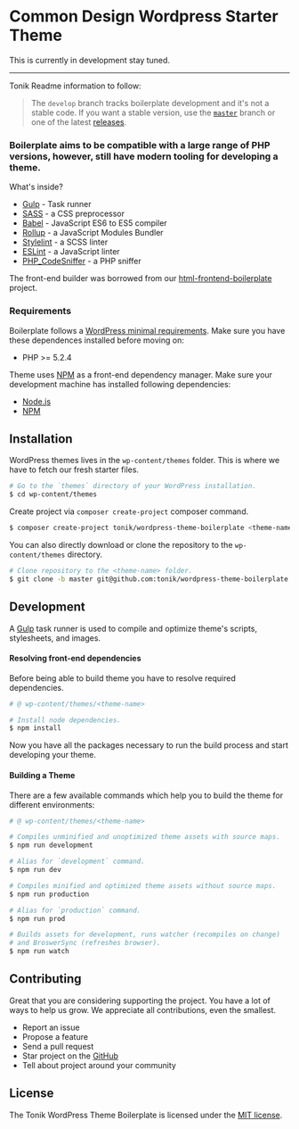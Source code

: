 

# Common Design Wordpress Starter Theme
This is currently in development stay tuned. 
*********************
Tonik Readme information to follow:


> The `develop` branch tracks boilerplate development and it's not a stable code. If you want a stable version, use the [`master`](//github.com/tonik/wordpress-theme-boilerplate/tree/master) branch or one of the latest [releases](//github.com/tonik/wordpress-theme-boilerplate/releases).

### Boilerplate aims to be compatible with a large range of PHP versions, however, still have modern tooling for developing a theme.

 What's inside?

- [Gulp](//gulpjs.com/) - Task runner
- [SASS](//sass-lang.com/) - a CSS preprocessor
- [Babel](//babeljs.io/) - JavaScript ES6 to ES5 compiler
- [Rollup](//rollupjs.org/) - a JavaScript Modules Bundler
- [Stylelint](//stylelint.io/) - a SCSS linter
- [ESLint](//eslint.org/) - a JavaScript linter
- [PHP_CodeSniffer](//github.com/squizlabs/PHP_CodeSniffer) - a PHP sniffer

The front-end builder was borrowed from our [html-frontend-boilerplate](https://github.com/tonik/html-frontend-boilerplate) project.

### Requirements

Boilerplate follows a [WordPress minimal requirements](https://wordpress.org/about/requirements/). Make sure you have these dependences installed before moving on:
- PHP >= 5.2.4

Theme uses [NPM](//www.npmjs.com/) as a front-end dependency manager. Make sure your development machine has installed following dependencies:
- [Node.js](//nodejs.org/)
- [NPM](//www.npmjs.com/)

## Installation

WordPress themes lives in the `wp-content/themes` folder. This is where we have to fetch our fresh starter files.

```bash
# Go to the `themes` directory of your WordPress installation.
$ cd wp-content/themes
```

Create project via `composer create-project` composer command.

```bash
$ composer create-project tonik/wordpress-theme-boilerplate <theme-name>
```

You can also directly download or clone the repository to the `wp-content/themes` directory.

```bash
# Clone repository to the <theme-name> folder.
$ git clone -b master git@github.com:tonik/wordpress-theme-boilerplate.git <theme-name>
```

## Development

A [Gulp](https://gulpjs.com/) task runner is used to compile and optimize theme's scripts, stylesheets, and images.

#### Resolving front-end dependencies

Before being able to build theme you have to resolve required dependencies.

```bash
# @ wp-content/themes/<theme-name>

# Install node dependencies.
$ npm install
```

Now you have all the packages necessary to run the build process and start developing your theme.

#### Building a Theme

There are a few available commands which help you to build the theme for different environments:

```bash
# @ wp-content/themes/<theme-name>

# Compiles unminified and unoptimized theme assets with source maps.
$ npm run development

# Alias for `development` command.
$ npm run dev

# Compiles minified and optimized theme assets without source maps.
$ npm run production

# Alias for `production` command.
$ npm run prod

# Builds assets for development, runs watcher (recompiles on change)
# and BroswerSync (refreshes browser).
$ npm run watch
```

## Contributing

Great that you are considering supporting the project. You have a lot of ways to help us grow. We appreciate all contributions, even the smallest.

- Report an issue
- Propose a feature
- Send a pull request
- Star project on the [GitHub](https://github.com/tonik/wordpress-theme-boilerplate)
- Tell about project around your community

## License

The Tonik WordPress Theme Boilerplate is licensed under the [MIT license](http://opensource.org/licenses/MIT).



